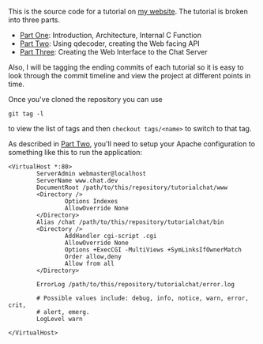 This is the source code for a tutorial on [my website]. The tutorial is 
broken into three parts. 

- [Part One]: Introduction, Architecture, Internal C Function 
- [Part Two]: Using qdecoder, creating the Web facing API
- [Part Three]: Creating the Web Interface to the Chat Server 

Also, I will be tagging the ending commits of each tutorial so it is easy to 
look through the commit timeline and view the project at different points in time.

Once you've cloned the repository you can use

    git tag -l

to view the list of tags and then `checkout tags/<name>` to switch to that tag.

As described in [Part Two], you'll need to setup your Apache configuration to 
something like this to run the application:

	<VirtualHost *:80>
            ServerAdmin webmaster@localhost
            ServerName www.chat.dev
            DocumentRoot /path/to/this/repository/tutorialchat/www
            <Directory />
                    Options Indexes
                    AllowOverride None
            </Directory>
            Alias /chat /path/to/this/repository/tutorialchat/bin
            <Directory />
                    AddHandler cgi-script .cgi
                    AllowOverride None
                    Options +ExecCGI -MultiViews +SymLinksIfOwnerMatch
                    Order allow,deny
                    Allow from all
            </Directory>
    
            ErrorLog /path/to/this/repository/tutorialchat/error.log
    
            # Possible values include: debug, info, notice, warn, error, crit,
            # alert, emerg.
            LogLevel warn
    
    </VirtualHost>

[my website]:http://www.ethanjoachimeldridge.info
[Part One]:http://www.ethanjoachimeldridge.info/tech-blog/cgi-c-harp-1
[Part Two]:http://www.ethanjoachimeldridge.info/tech-blog/cgi-c-harp-2
[Part Three]:http://www.ethanjoachimeldridge.info/tech-blog/cgi-c-harp-3

